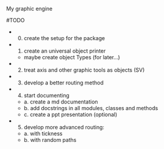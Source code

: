 My graphic engine

#TODO

- 0. create the setup for the package

- 1. create an universal object printer
	- maybe create object Types (for later...)

- 2. treat axis and other graphic tools as objects (SV)

- 3. develop a better routing method

- 4. start documenting
	- a. create a md documentation
	- b. add docstrings in all modules, classes and methods
	- c. create a ppt presentation (optional)

- 5. develop more advanced routing:
	- a. with tickness
	- b. with random paths

